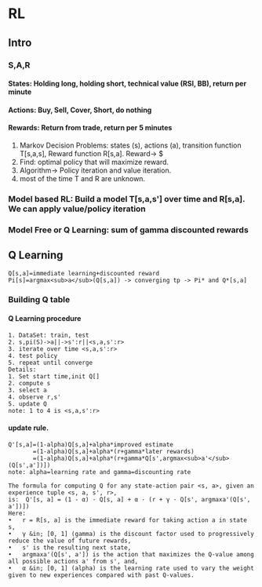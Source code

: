 # RL
## Intro
### S,A,R
#### States: Holding long, holding short, technical value (RSI, BB), return per minute
#### Actions: Buy, Sell, Cover, Short, do nothing
#### Rewards: Return from trade, return per 5 minutes

1.  Markov Decision Problems: states (s), actions (a), transition function T[s,a,s], Reward function R[s,a]. Reward-> $
2.  Find: optimal policy that will maximize reward.
3.  Algorithm-> Policy iteration and value iteration.
4.  most of the time T and R are unknown.
### Model based RL: Build a model T[s,a,s'] over time  and R[s,a]. We can apply value/policy iteration 
### Model Free or Q Learning: sum of gamma discounted rewards 
## Q Learning

    Q[s,a]=immediate learning+discounted reward
    Pi[s]=argmax<sub>a</sub>(Q[s,a]) -> converging tp -> Pi* and Q*[s,a]
### Building Q table
#### Q Learning procedure
    1. DataSet: train, test
    2. s,pi(S)->a||->s':r||<s,a,s':r>
    3. iterate over time <s,a,s':r>
    4. test policy
    5. repeat until converge
    Details:
    1. Set start time,init Q[]
    2. compute s
    3. select a
    4. observe r,s'
    5. update Q
    note: 1 to 4 is <s,a,s':r>
#### update rule. 
    Q'[s,a]=(1-alpha)Q[s,a]+alpha*improved estimate
           =(1-alpha)Q[s,a]+alpha*(r+gamma*later rewards)
           =(1-alpha)Q[s,a]+alpha*(r+gamma*Q[s',argmax<sub>a'</sub>(Q[s',a'])])
    note: alpha=learning rate and gamma=discounting rate
    
    The formula for computing Q for any state-action pair <s, a>, given an experience tuple <s, a, s', r>, 
    is:  Q'[s, a] = (1 - α) · Q[s, a] + α · (r + γ · Q[s', argmaxa'(Q[s', a'])])
    Here:
	•	r = R[s, a] is the immediate reward for taking action a in state s,
	•	γ &in; [0, 1] (gamma) is the discount factor used to progressively reduce the value of future rewards,
	•	s' is the resulting next state,
	•	argmaxa'(Q[s', a']) is the action that maximizes the Q-value among all possible actions a' from s', and,
	•	α &in; [0, 1] (alpha) is the learning rate used to vary the weight given to new experiences compared with past Q-values.
    


